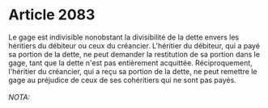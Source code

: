 # Article 2083

Le gage est indivisible nonobstant la divisibilité de la dette envers les héritiers du débiteur ou ceux du créancier.   L'héritier du débiteur, qui a payé sa portion de la dette, ne peut demander la restitution de sa portion dans le gage, tant que la dette n'est pas entièrement acquittée.   Réciproquement, l'héritier du créancier, qui a reçu sa portion de la dette, ne peut remettre le gage au préjudice de ceux de ses cohéritiers qui ne sont pas payés.<br/><br/><i>NOTA:</i>
